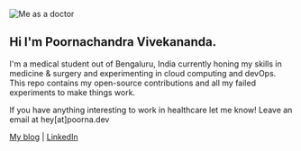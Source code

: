 ![Me as a doctor](https://res.cloudinary.com/poorna/image/upload/c_scale,h_300/v1591896253/doctor/13.png)
## Hi I'm Poornachandra Vivekananda.

<!--
**neutralboy/neutralboy** is a ✨ _special_ ✨ repository because its `README.md` (this file) appears on your GitHub profile.
-->
I'm a medical student out of Bengaluru, India currently honing my skills in medicine & surgery and experimenting in cloud computing and devOps. This repo contains my open-source contributions and all my failed experiments to make things work.

If you have anything interesting to work in healthcare let me know! Leave an email at hey[at]poorna.dev

[My blog](https://poorna.dev) | [LinkedIn](https://www.linkedin.com/in/poornachandra-v/)
